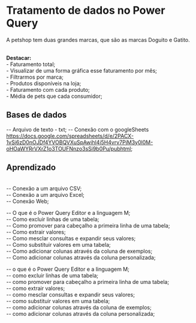 <H1>Tratamento de dados no Power Query</H1>

<p>A petshop tem duas grandes marcas, que são as marcas Doguito e Gatito.</p><br>
<b>Destacar:</b><br>
    - Faturamento total;<br>
    - Visualizar de uma forma gráfica esse faturamento por mês;<br>
    - Filtrarmos por marca;<br>
    - Produtos disponíveis na loja;<br>
    - Faturamento com cada produto;<br>
    - Média de pets que cada consumidor;<br>
    
<h2>Bases de dados</h2>

-- Arquivo de texto - txt;
-- Conexão com o googleSheets <https://docs.google.com/spreadsheets/d/e/2PACX-1vSi6zD0nOJDf4YVOBQVXuSpAwihl4i5H4vrv7PjM3y0l0M-oHOaWYRrVXrZ1o3TOUFNnzo3sSi9b0Pu/pubhtml>;


<h2>Aprendizado</h2><br>
-- Conexão a um arquivo CSV;<br>
-- Conexão a um arquivo Excel;<br>
-- Conexão Web;<br>

-- O que é o Power Query Editor e a linguagem M;<br>
-- Como excluir linhas de uma tabela;<br>
-- Como promover para cabeçalho a primeira linha de uma tabela;<br>
-- Como extrair valores;<br>
-- Como mesclar consultas e expandir seus valores;<br>
-- Como substituir valores em uma tabela;<br>
-- Como adicionar colunas através da coluna de exemplos;<br>
-- Como adicionar colunas através da coluna personalizada;<br>

-- o que é o Power Query Editor e a linguagem M;<br>
-- como excluir linhas de uma tabela;<br>
-- como promover para cabeçalho a primeira linha de uma tabela;<br>
-- como extrair valores;<br>
-- como mesclar consultas e expandir seus valores;<br>
-- como substituir valores em uma tabela;<br>
-- como adicionar colunas através da coluna de exemplos;<br>
-- como adicionar colunas através da coluna personalizada;<br>
